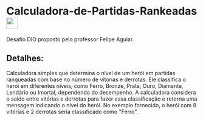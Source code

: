 # Calculadora-de-Partidas-Rankeadas <img src="https://hermes.digitalinnovation.one/assets/diome/logo-full.svg" height="30px"> 

   
<p align="left">
Desafio DIO proposto pelo professor Felipe Aguiar.
</p>

<h2><strong>Detalhes:</strong></h2>

<p>Calculadora simples que determina o nível de um herói em partidas ranqueadas com base no número de vitórias e derrotas. Ele classifica o herói em diferentes níveis, como Ferro, Bronze, Prata, Ouro, Diamante, Lendário ou Imortal, dependendo do desempenho. A calculadora considera o saldo entre vitórias e derrotas para fazer essa classificação e retorna uma mensagem indicando o nível do herói. No exemplo fornecido, o herói com 8 vitórias e 2 derrotas seria classificado como "Ferro".</p>
